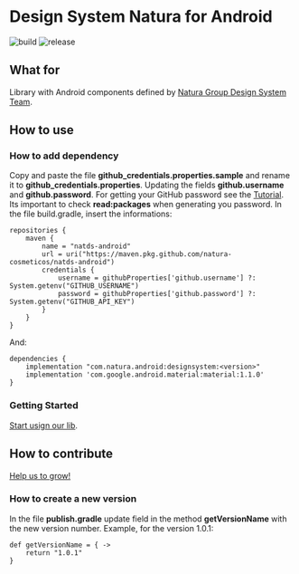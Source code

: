 # Design System Natura for Android

![build](https://img.shields.io/bitrise/7f2a8943b9821eb7/master?style=for-the-badge&token=FxAKpfZdgAYqXYTaox0E8Q)
![release](https://img.shields.io/github/v/release/natura-cosmeticos/natds-android?style=for-the-badge)

## What for
Library with Android components defined by [Natura Group Design System Team](https://zeroheight.com/08f80f4e1/p/335165-natds--natura-design-system).

## How to use

### How to add dependency
Copy and paste the file **github_credentials.properties.sample** and rename it to **github_credentials.properties**. Updating the fields **github.username** and **github.password**. For getting your GitHub password see the [Tutorial](https://help.github.com/en/github/authenticating-to-github/creating-a-personal-access-token-for-the-command-line). Its important to check **read:packages** when generating you password.
In the file build.gradle, insert the informations:

    repositories {
        maven {
            name = "natds-android"
            url = uri("https://maven.pkg.github.com/natura-cosmeticos/natds-android")
            credentials {
                username = githubProperties['github.username'] ?: System.getenv("GITHUB_USERNAME")
                password = githubProperties['github.password'] ?: System.getenv("GITHUB_API_KEY")
            }
        }
    }

And:

    dependencies {
        implementation "com.natura.android:designsystem:<version>"
        implementation 'com.google.android.material:material:1.1.0'
    }

### Getting Started
[Start usign our lib](doc/getting-started.md).

## How to contribute
[Help us to grow!](doc/how-to-contribute.md)

### How to create a new version
In the file **publish.gradle** update field in the method **getVersionName** with the new version number. Example, for the version 1.0.1:

    def getVersionName = { ->
        return "1.0.1"
    }



